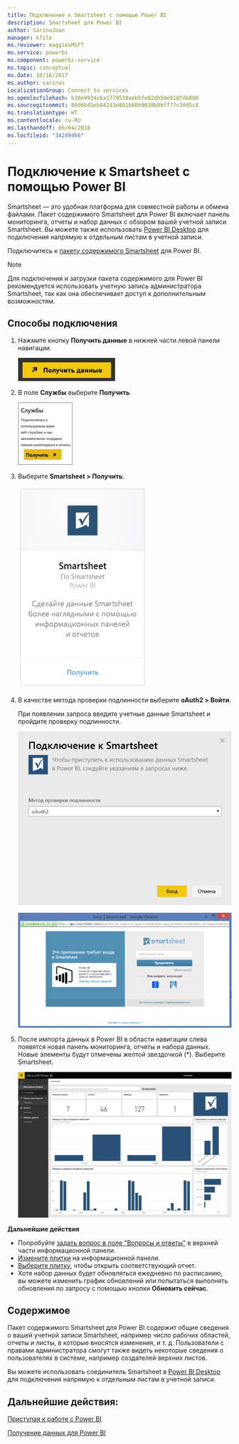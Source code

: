 ```yaml
---
title: Подключение к Smartsheet с помощью Power BI
description: Smartsheet для Power BI
author: SarinaJoan
manager: kfile
ms.reviewer: maggiesMSFT
ms.service: powerbi
ms.component: powerbi-service
ms.topic: conceptual
ms.date: 10/16/2017
ms.author: sarinas
LocalizationGroup: Connect to services
ms.openlocfilehash: b30e9934c6a1779538aeb5fe82db59e018fdb880
ms.sourcegitcommit: 80d6b45eb84243e801b60b9038b9bff77c30d5c8
ms.translationtype: HT
ms.contentlocale: ru-RU
ms.lasthandoff: 06/04/2018
ms.locfileid: "34249466"
---
```

# <a name="connect-to-smartsheet-with-power-bi"></a>Подключение к Smartsheet с помощью Power BI
Smartsheet — это удобная платформа для совместной работы и обмена файлами. Пакет содержимого Smartsheet для Power BI включает панель мониторинга, отчеты и набор данных с обзором вашей учетной записи Smartsheet. Вы можете также использовать [Power BI Desktop](desktop-connect-to-data.md) для подключения напрямую к отдельным листам в учетной записи. 

Подключитесь к [пакету содержимого Smartsheet](https://app.powerbi.com/groups/me/getdata/services/smartsheet) для Power BI.

>[!NOTE]
>Для подключения и загрузки пакета содержимого для Power BI рекомендуется использовать учетную запись администратора Smartsheet, так как она обеспечивает доступ к дополнительным возможностям.

## <a name="how-to-connect"></a>Способы подключения
1. Нажмите кнопку **Получить данные** в нижней части левой панели навигации.
   
   ![](media/service-connect-to-smartsheet/pbi_getdata.png)
2. В поле **Службы** выберите **Получить**.
   
   ![](media/service-connect-to-smartsheet/pbi_getservices.png) 
3. Выберите **Smartsheet \> Получить**.
   
   ![](media/service-connect-to-smartsheet/smartsheet.png)
4. В качестве метода проверки подлинности выберите **oAuth2 \> Войти**.
   
   При появлении запроса введите учетные данные Smartsheet и пройдите проверку подлинности.
   
   ![](media/service-connect-to-smartsheet/creds.png)
   
   ![](media/service-connect-to-smartsheet/creds2.png)
5. После импорта данных в Power BI в области навигации слева появятся новая панель мониторинга, отчеты и набора данных. Новые элементы будут отмечены желтой звездочкой (\*). Выберите Smartsheet.
   
   ![](media/service-connect-to-smartsheet/dashboard.png)

**Дальнейшие действия**

* Попробуйте [задать вопрос в поле "Вопросы и ответы"](power-bi-q-and-a.md) в верхней части информационной панели.
* [Измените плитки](service-dashboard-edit-tile.md) на информационной панели.
* [Выберите плитку](service-dashboard-tiles.md), чтобы открыть соответствующий отчет.
* Хотя набор данных будет обновляться ежедневно по расписанию, вы можете изменить график обновлений или попытаться выполнять обновления по запросу с помощью кнопки **Обновить сейчас**.

## <a name="whats-included"></a>Содержимое
Пакет содержимого Smartsheet для Power BI содержит общие сведения о вашей учетной записи Smartsheet, например число рабочих областей, отчеты и листы, в которые вносятся изменения, и т. д. Пользователи с правами администратора смогут также видеть некоторые сведения о пользователях в системе, например создателей верхних листов.  

Вы можете использовать соединитель Smartsheet в [Power BI Desktop](desktop-connect-to-data.md) для подключения напрямую к отдельным листам в учетной записи.  

## <a name="next-steps"></a>Дальнейшие действия:

[Приступая к работе с Power BI](service-get-started.md)

[Получение данных для Power BI](service-get-data.md)